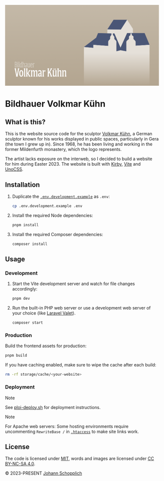 [![Bildhauer Volkmar Kühn](./public/assets/images/og.png)](https://bildhauer-volkmar-kuehn.de)

# Bildhauer Volkmar Kühn

## What is this?

This is the website source code for the sculptor [Volkmar Kühn](https://de.wikipedia.org/wiki/Volkmar_K%C3%BChn), a German sculptor known for his works displayed in public spaces, particularly in Gera (the town I grew up in). Since 1968, he has been living and working in the former Mildenfurth monastery, which the logo represents.

The artist lacks exposure on the interweb, so I decided to build a website for him during Easter 2023. The website is built with [Kirby](https://getkirby.com), [Vite](https://vitejs.dev) and [UnoCSS](https://unocss.dev).

## Installation

1. Duplicate the [`.env.development.example`](./.env.development.example) as `.env`:
   ```bash
   cp .env.development.example .env
   ```
2. Install the required Node dependencies:
   ```bash
   pnpm install
   ```
3. Install the required Composer dependencies:
   ```bash
   composer install
   ```

## Usage

### Development

1. Start the Vite development server and watch for file changes accordingly:
   ```bash
   pnpm dev
   ```
2. Run the built-in PHP web server or use a development web server of your choice (like [Laravel Valet](https://laravel.com/docs/10.x/valet)).
   ```bash
   composer start
   ```

### Production

Build the frontend assets for production:

```bash
pnpm build
```

If you have caching enabled, make sure to wipe the cache after each build:

```bash
rm -rf storage/cache/<your-website>
```

### Deployment

> [!NOTE]
> See [ploi-deploy.sh](./scripts/ploi-deploy.sh) for deployment instructions.

> [!NOTE]
> For Apache web servers: Some hosting environments require uncommenting `RewriteBase /` in [`.htaccess`](./public/.htaccess) to make site links work.

## License

The code is licensed under [MIT](./LICENSE), words and images are licensed under [CC BY-NC-SA 4.0](https://creativecommons.org/licenses/by-nc-sa/4.0/).

© 2023-PRESENT [Johann Schopplich](https://github.com/johannschopplich)
